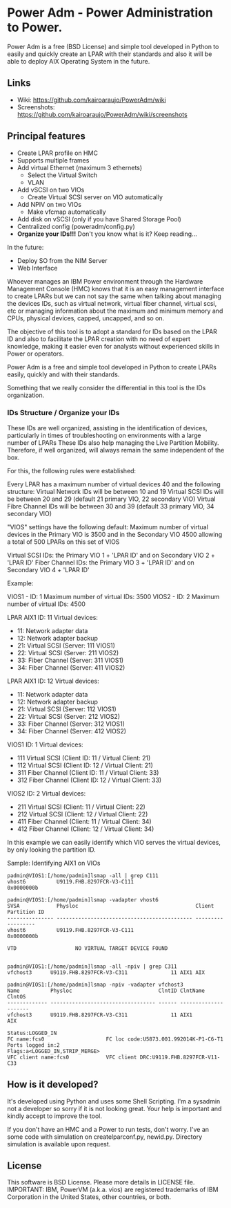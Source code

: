 # Power Adm - Power Administration to Power.

Power Adm is a free (BSD License) and simple tool developed in Python to easily and quickly create an LPAR with their standards and also it will be able to deploy AIX Operating System in the future.

## Links

- Wiki: https://github.com/kairoaraujo/PowerAdm/wiki
- Screenshots: https://github.com/kairoaraujo/PowerAdm/wiki/screenshots	

## Principal features

- Create LPAR profile on HMC
- Supports multiple frames
- Add virtual Ethernet (maximum 3 ethernets)
	- Select the Virtual Switch
	- VLAN
- Add vSCSI on two VIOs
	- Create Virtual SCSI server on VIO automatically
- Add NPIV on two VIOs
	- Make vfcmap automatically
- Add disk on vSCSI (only if you have Shared Storage Pool)
- Centralized config (poweradm/config.py)
- **Organize your IDs!!!** Don't you know what is it? Keep reading...

In the future:
- Deploy SO from the NIM Server
- Web Interface

Whoever manages an IBM Power environment through the Hardware Management Console (HMC) knows that it is an easy management interface to create LPARs but we can not say the same when talking about managing the devices IDs, such as virtual network, virtual fiber channel, virtual scsi, etc or managing information about the maximum and minimum memory and CPUs, physical devices, capped, uncapped, and so on.

The objective of this tool is to adopt a standard for IDs based on the LPAR ID and also to facilitate the LPAR creation with no need of expert knowledge, making it easier even for analysts without experienced skills in Power or operators.

Power Adm is a free and simple tool developed in Python to create LPARs easily, quickly and with their standards.

Something that we really consider the differential in this tool is the IDs organization.

### IDs Structure / Organize your IDs

These IDs are well organized, assisting in the identification of devices, particularly in times of troubleshooting on environments with a large number of LPARs
These IDs also help managing the Live Partition Mobility. Therefore, if well organized, will always remain the same independent of the box.

For this, the following rules were established:

Every LPAR has a maximum number of virtual devices 40 and the following structure:
Virtual Network IDs will be between 10 and 19
Virtual SCSI IDs will be between 20 and 29 (default 21 primary VIO, 22 secondary VIO)
Virtual Fibre Channel IDs will be between 30 and 39 (default 33 primary VIO, 34 secondary VIO)

"VIOS" settings have the following default:
Maximum number of virtual devices in the Primary VIO is 3500 and in the Secondary VIO 4500 allowing a total of 500 LPARs on this set of VIOS

Virtual SCSI IDs:  the Primary VIO 1 + 'LPAR ID' and on Secondary VIO 2 + 'LPAR ID'
Fiber Channel IDs: the Primary VIO 3 + 'LPAR ID' and on Secondary VIO 4 + 'LPAR ID'

Example:

VIOS1 - ID: 1 Maximum number of virtual IDs: 3500
VIOS2 - ID: 2 Maximum number of virtual IDs: 4500

LPAR AIX1
ID: 11
Virtual devices:
- 11: Network adapter data
- 12: Network adapter backup
- 21: Virtual SCSI (Server: 111 VIOS1)
- 22: Virtual SCSI (Server: 211 VIOS2)
- 33: Fiber Channel (Server: 311 VIOS1)
- 34: Fiber Channel (Server: 411 VIOS2)

LPAR AIX1
ID: 12
Virtual devices:
- 11: Network adapter data
- 12: Network adapter backup
- 21: Virtual SCSI (Server: 112 VIOS1)
- 22: Virtual SCSI (Server: 212 VIOS2)
- 33: Fiber Channel (Server: 312 VIOS1)
- 34: Fiber Channel (Server: 412 VIOS2)


VIOS1
ID: 1
Virtual devices:
- 111 Virtual SCSI (Client ID: 11 / Virtual Client: 21)
- 112 Virtual SCSI (Client ID: 12 / Virtual Client: 21)
- 311 Fiber Channel (Client ID: 11 / Virtual Client: 33)
- 312 Fiber Channel (Client ID: 12 / Virtual Client: 33)

VIOS2
ID: 2
Virtual devices:
- 211 Virtual SCSI (Client: 11 / Virtual Client: 22)
- 212 Virtual SCSI (Client: 12 / Virtual Client: 22)
- 411 Fiber Channel (Client: 11 / Virtual Client: 34)
- 412 Fiber Channel (Client: 12 / Virtual Client: 34)

In this example we can easily identify which VIO serves the virtual devices, by only looking the partition ID.

Sample: Identifying AIX1 on VIOs

	padmin@VIOS1:[/home/padmin]lsmap -all | grep C111
	vhost6          U9119.FHB.8297FCR-V3-C111                    0x0000000b

	padmin@VIOS1:[/home/padmin]lsmap -vadapter vhost6
	SVSA            Physloc                                      Client Partition ID
	--------------- -------------------------------------------- ------------------
	vhost6          U9119.FHB.8297FCR-V3-C111                    0x0000000b

	VTD                   NO VIRTUAL TARGET DEVICE FOUND


	padmin@VIOS1:[/home/padmin]lsmap -all -npiv | grep C311
	vfchost3      U9119.FHB.8297FCR-V3-C311              11 AIX1 AIX

	padmin@VIOS1:[/home/padmin]lsmap -npiv -vadapter vfchost3
	Name          Physloc                            ClntID ClntName       ClntOS
	------------- ---------------------------------- ------ -------------- -------
	vfchost3      U9119.FHB.8297FCR-V3-C311              11 AIX1           AIX

	Status:LOGGED_IN
	FC name:fcs0                    FC loc code:U5873.001.992014K-P1-C6-T1
	Ports logged in:2
	Flags:a<LOGGED_IN,STRIP_MERGE>
	VFC client name:fcs0            VFC client DRC:U9119.FHB.8297FCR-V11-C33


## How is it developed?

It's developed using Python and uses some Shell Scripting.
I'm a sysadmin not a developer so sorry if it is not looking great. Your help is important and kindly accept to improve the tool.

If you don't have an HMC and a Power to run tests, don't worry. I've an some code with simulation on createlparconf.py, newid.py. Directory simulation is available upon request.

## License

This software is BSD License. Please more details in LICENSE file.
IMPORTANT: IBM, PowerVM (a.k.a. vios) are registered trademarks of IBM Corporation in the United States, other countries, or both.

